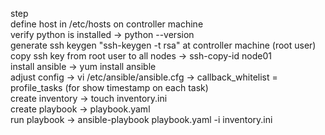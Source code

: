 step 
<br />
 define host in /etc/hosts on controller machine
 <br />
 verify python is installed -> python --version
 <br />
 generate ssh keygen "ssh-keygen -t rsa" at controller machine (root user)
 <br />
 copy ssh key from root user to all nodes -> ssh-copy-id node01
<br />
 install ansible -> yum install ansible
 <br />
 adjust config -> vi /etc/ansible/ansible.cfg -> callback_whitelist = profile_tasks (for show timestamp on each task)
 <br />
 create inventory -> touch inventory.ini
 <br />
 create playbook -> playbook.yaml
<br />
 run playbook -> ansible-playbook playbook.yaml -i inventory.ini
